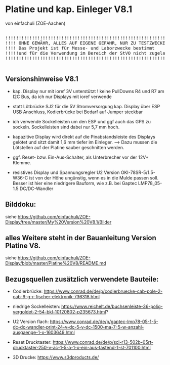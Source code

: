 # Platine und kap. Einleger V8.1


von einfachuli (ZOE-Aachen)


<pre>

!!!!!!!!!!!!!!!!!!!!!!!!!!!!!!!!!!!!!!!!!!!!!!!!!!!!!!!!!!!!!!!!!!
!!!! OHNE GEWÄHR, ALLES AUF EIGENE GEFAHR, NUR ZU TESTZWECKEN !!!!
!!!! Das Projekt ist für Messe- und Laborzwecke bestimmt      !!!!
!!!!!und für die Verwendung im Bereich der StVO nicht zugelassen!!
!!!!!!!!!!!!!!!!!!!!!!!!!!!!!!!!!!!!!!!!!!!!!!!!!!!!!!!!!!!!!!!!!!

</pre>


##  Versionshinweise V8.1

  
- kap. Display nur mit ioref 3V unterstützt ! keine PullDowns R4 und R7 am I2C Bus, da ich nur Displays mit ioref verwende 

- statt Lötbrücke SJ2 für die 5V Stromversorgung kap. Display über ESP USB Anschluss, Kodierbrücke bei Bedarf auf Jumper steckbar

- ich verwende Sockelleisten um den ESP und ggf auch das GPS zu sockeln. Sockelleisten sind dabei nur 5,7 mm hoch.

- kapazitive Display wird direkt auf die Pinabstandsleiste des Displays gelötet und sitzt damit 1,6 mm tiefer im Einleger. 
   --> Dazu mussen die Lötstellen auf der Platine sauber geschnitten werden.

- ggf. Reset- bzw. Ein-Aus-Schalter, als Unterbrecher vor der 12V+ Klemme.

- resistives Display und Spannungsregler U2 Version OKI-78SR-5/1.5-W36-C ist von der Höhe ungünstig, wenn es in die Mulde passen soll.      Besser ist hier eine niedrigere Bauform, wie z.B. bei Gaptec LMP78_05-1.5 DC/DC-Wandler

  

## Bilddoku: 
  siehe https://github.com/einfachuli/ZOE-Display/tree/master/My%20Version%20V8.1/Bilder



## alles Weitere steht in der Bauanleitung Version Platine V8. 
  siehe https://github.com/einfachuli/ZOE-Display/blob/master/Platine%20V8/README.md



## Bezugsquellen zusätzlich verwendete Bauteile:

  - Codierbrücke: https://www.conrad.de/de/p/codierbruecke-cab-pole-2-cab-9-g-r-fischer-elektronik-736318.html

  - niedrige Sockelleisten: https://www.reichelt.de/buchsenleiste-36-polig-vergoldet-2-54-bkl-10120802-p235673.html?

  - U2 Version flach: https://www.conrad.de/de/p/gaptec-lmp78-05-1-5-dc-dc-wandler-print-24-v-dc-5-v-dc-1500-ma-7-5-w-anzahl-ausgaenge-1-x-1603649.html

  - Reset Drucktaster: https://www.conrad.de/de/p/sci-r13-502b-05rt-drucktaster-250-v-ac-1-5-a-1-x-ein-aus-tastend-1-st-701100.html

  - 3D Drucke: https://www.s3dproducts.de/
